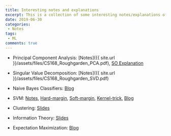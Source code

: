 ```yaml
---
title: Interesting notes and explanations
excerpt: This is a collection of some interesting notes/explanations of several concepts in ML that I came across at some point of time.
date: 2019-06-30
categories:
 - Notes
tags:
 - ML
comments: true
---
```


+ Principal Component Analysis: [Notes]({{ site.url }}/assets/files/CS168_Roughgarden_PCA.pdf), [SO Explanation](https://stats.stackexchange.com/a/140579)

+ Singular Value Decomposition: [Notes]({{ site.url }}/assets/files/CS168_Roughgarden_SVD.pdf)

+ Naive Bayes Classifiers: [Blog](https://sebastianraschka.com/Articles/2014_naive_bayes_1.html)

+ SVM: [Notes](http://cs229.stanford.edu/notes/cs229-notes3.pdf), [Hard-margin](https://towardsdatascience.com/demystifying-maths-of-svm-13ccfe00091e), [Soft-margin](https://towardsdatascience.com/demystifying-maths-of-svm-part-2-30308a73e072), [Kernel-trick](https://towardsdatascience.com/understanding-support-vector-machine-part-2-kernel-trick-mercers-theorem-e1e6848c6c4d), [Blog](https://shuzhanfan.github.io/2018/05/understanding-mathematics-behind-support-vector-machines/)

+ Clustering: [Slides](https://cs.wmich.edu/alfuqaha/summer14/cs6530/lectures/ClusteringAnalysis.pdf)

+ Information Theory: [Slides](https://www.cs.ubc.ca/~murphyk/Teaching/CS340-Fall07/infoTheory.pdf)

+ Expectation Maximization: [Blog](https://bjlkeng.github.io/posts/the-expectation-maximization-algorithm/)
